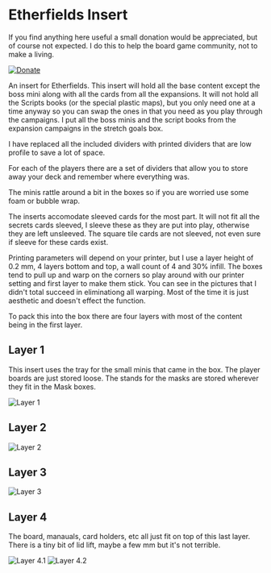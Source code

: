 # Etherfields Insert

If you find anything here useful a small donation would be appreciated, but of course not expected. I do this to help the board game community, not to make a living. 

[![Donate](https://img.shields.io/badge/Donate-PayPal-green.svg)](https://www.paypal.com/donate/?hosted_button_id=8DHN9MQWWW8UJ)

An insert for Etherfields. This insert will hold all the base content except the boss mini along with all the cards from all the expansions. It will not hold all the Scripts books (or the special plastic maps), but you only need one at a time anyway so you can swap the ones in that you need as you play through the campaigns. I put all the boss minis and the script books from the expansion campaigns in the stretch goals box.

I have replaced all the included dividers with printed dividers that are low profile to save a lot of space. 

For each of the players there are a set of dividers that allow you to store away your deck and remember where everything was.

The minis rattle around a bit in the boxes so if you are worried use some foam or bubble wrap.

The inserts accomodate sleeved cards for the most part. It will not fit all the secrets cards sleeved, I sleeve these as they are put into play, otherwise they are left unsleeved. The square tile cards are not sleeved, not even sure if sleeve for these cards exist.

Printing parameters will depend on your printer, but I use a layer height of 0.2 mm, 4 layers bottom and top, a wall count of 4 and 30% infill. The boxes tend to pull up and warp on the corners so play around with our printer setting and first layer to make them stick. You can see in the pictures that I didn't total succeed in eliminationg all warping. Most of the time it is just aesthetic and doesn't effect the function. 

To pack this into the box there are four layers with most of the content being in the first layer.

## Layer 1

This insert uses the tray for the small minis that came in the box. The player boards are just stored loose. The stands for the masks are stored wherever they fit in the Mask boxes.

![Layer 1](https://github.com/bdyer64/BoardGameInserts/blob/main/Etherfields/images/Layer1.png)

## Layer 2

![Layer 2](https://github.com/bdyer64/BoardGameInserts/blob/main/Etherfields/images/Layer2.png)

## Layer 3

![Layer 3](https://github.com/bdyer64/BoardGameInserts/blob/main/Etherfields/images/Layer3.png)

## Layer 4

The board, manauals, card holders, etc all just fit on top of this last layer. There is a tiny bit of lid lift, maybe a few mm but it's not terrible.

![Layer 4.1](https://github.com/bdyer64/BoardGameInserts/blob/main/Etherfields/images/Layer4.1.png)
![Layer 4.2](https://github.com/bdyer64/BoardGameInserts/blob/main/Etherfields/images/Layer4.2.png)